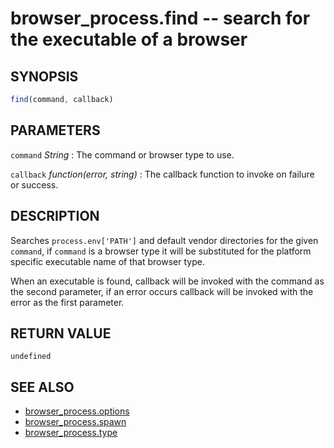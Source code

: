 # browser_process.find -- search for the executable of a browser

## SYNOPSIS

```js
find(command, callback)
```

## PARAMETERS

`command` *String*
:   The command or browser type to use.

`callback` *function(error, string)*
:   The callback function to invoke on failure or success.

## DESCRIPTION

Searches `process.env['PATH']` and default vendor directories for the given `command`, if `command` is a browser type it will be substituted for the platform specific executable name of that browser type.

When an executable is found, callback will be invoked with the command as the second parameter, if an error occurs callback will be invoked with the error as the first parameter.

## RETURN VALUE

`undefined`

## SEE ALSO

- [browser_process.options](browser_process.options.3.md)
- [browser_process.spawn](browser_process.spawn.3.md)
- [browser_process.type](browser_process.type.3.md)
